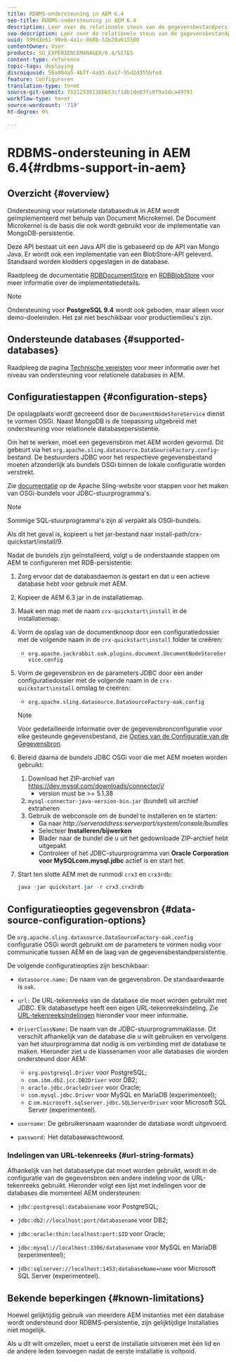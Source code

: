 ```yaml
---
title: RDBMS-ondersteuning in AEM 6.4
seo-title: RDBMS-ondersteuning in AEM 6.4
description: Leer over de relationele steun van de gegevensbestandpersistentie in AEM 6.4 en de beschikbare configuratieopties.
seo-description: Leer over de relationele steun van de gegevensbestandpersistentie in AEM 6.4 en de beschikbare configuratieopties.
uuid: 599d3e61-99eb-4a1c-868b-52b20a615500
contentOwner: User
products: SG_EXPERIENCEMANAGER/6.4/SITES
content-type: reference
topic-tags: deploying
discoiquuid: 56a984a5-4b7f-4a95-8a17-95d2d355bfed
feature: Configureren
translation-type: tm+mt
source-git-commit: 75312539136bb53cf1db1de03fc0f9a1dca49791
workflow-type: tm+mt
source-wordcount: '719'
ht-degree: 0%

---
```



# RDBMS-ondersteuning in AEM 6.4{#rdbms-support-in-aem}

## Overzicht {#overview}

Ondersteuning voor relationele databasedruk in AEM wordt geïmplementeerd met behulp van Document Microkernel. De Document Microkernel is de basis die ook wordt gebruikt voor de implementatie van MongoDB-persistentie.

Deze API bestaat uit een Java API die is gebaseerd op de API van Mongo Java. Er wordt ook een implementatie van een BlobStore-API geleverd. Standaard worden klodders opgeslagen in de database.

Raadpleeg de documentatie [RDBDocumentStore](https://jackrabbit.apache.org/oak/docs/apidocs/org/apache/jackrabbit/oak/plugins/document/rdb/RDBDocumentStore.html) en [RDBBlobStore](https://jackrabbit.apache.org/oak/docs/apidocs/org/apache/jackrabbit/oak/plugins/document/rdb/RDBBlobStore.html) voor meer informatie over de implementatiedetails.

>[!NOTE]
>
>Ondersteuning voor **PostgreSQL 9.4** wordt ook geboden, maar alleen voor demo-doeleinden. Het zal niet beschikbaar voor productiemilieu&#39;s zijn.

## Ondersteunde databases {#supported-databases}

Raadpleeg de pagina [Technische vereisten](/help/sites-deploying/technical-requirements.md) voor meer informatie over het niveau van ondersteuning voor relationele databases in AEM.

## Configuratiestappen {#configuration-steps}

De opslagplaats wordt gecreeerd door de `DocumentNodeStoreService` dienst te vormen OSGi. Naast MongoDB is de toepassing uitgebreid met ondersteuning voor relationele databasepersistentie.

Om het te werken, moet een gegevensbron met AEM worden gevormd. Dit gebeurt via het `org.apache.sling.datasource.DataSourceFactory.config`-bestand. De bestuurders JDBC voor het respectieve gegevensbestand moeten afzonderlijk als bundels OSGi binnen de lokale configuratie worden verstrekt.

Zie [documentatie](https://wiki.eclipse.org/Create_and_Export_MySQL_JDBC_driver_bundle) op de Apache Sling-website voor stappen voor het maken van OSGi-bundels voor JDBC-stuurprogramma&#39;s.

>[!NOTE]
>
>Sommige SQL-stuurprogramma&#39;s zijn al verpakt als OSGi-bundels.
>
>Als dit het geval is, kopieert u het jar-bestand naar install-path/crx-quickstart/install/9.

Nadat de bundels zijn geïnstalleerd, volgt u de onderstaande stappen om AEM te configureren met RDB-persistentie:

1. Zorg ervoor dat de databasdaemon is gestart en dat u een actieve database hebt voor gebruik met AEM.
1. Kopieer de AEM 6.3 jar in de installatiemap.
1. Maak een map met de naam `crx-quickstart\install` in de installatiemap.
1. Vorm de opslag van de documentknoop door een configuratiedossier met de volgende naam in de `crx-quickstart\install` folder te creëren:

   * `org.apache.jackrabbit.oak.plugins.document.DocumentNodeStoreService.config`

1. Vorm de gegevensbron en de parameters JDBC door een ander configuratiedossier met de volgende naam in de `crx-quickstart\install` omslag te creëren:

   * `org.apache.sling.datasource.DataSourceFactory-oak.config`
   >[!NOTE]
   >
   >Voor gedetailleerde informatie over de gegevensbronconfiguratie voor elke gesteunde gegevensbestand, zie [Opties van de Configuratie van de Gegevensbron](/help/sites-deploying/rdbms-support-in-aem.md#data-source-configuration-options).

1. Bereid daarna de bundels JDBC OSGi voor die met AEM moeten worden gebruikt:

   1. Download het ZIP-archief van https://dev.mysql.com/downloads/connector/j/
      * version must be >= 5.1.38
   1. `mysql-connector-java-version-bin.jar` (bundel) uit archief extraheren
   1. Gebruik de webconsole om de bundel te installeren en te starten:
      * Ga naar *http://serveraddress:serverport/system/console/bundles*
      * Selecteer **Installeren/bijwerken**
      * Blader naar de bundel die u uit het gedownloade ZIP-archief hebt uitgepakt
      * Controleer of het JDBC-stuurprogramma van **Oracle Corporation voor MySQLcom.mysql.jdbc** actief is en start het.

1. Start ten slotte AEM met de runmodi `crx3` en `crx3rdb`:

   ```java
   java -jar quickstart.jar -r crx3,crx3rdb
   ```

## Configuratieopties gegevensbron {#data-source-configuration-options}

De `org.apache.sling.datasource.DataSourceFactory-oak.config` configuratie OSGi wordt gebruikt om de parameters te vormen nodig voor communicatie tussen AEM en de laag van de gegevensbestandpersistentie.

De volgende configuratieopties zijn beschikbaar:

* `datasource.name:` De naam van de gegevensbron. De standaardwaarde is `oak`.

* `url:` De URL-tekenreeks van de database die moet worden gebruikt met JDBC. Elk databasetype heeft een eigen URL-tekenreeksindeling. Zie [URL-tekenreeksindelingen](/help/sites-deploying/rdbms-support-in-aem.md#url-string-formats) hieronder voor meer informatie.

* `driverClassName:` De naam van de JDBC-stuurprogrammaklasse. Dit verschilt afhankelijk van de database die u wilt gebruiken en vervolgens van het stuurprogramma dat nodig is om verbinding met de database te maken. Hieronder ziet u de klassenamen voor alle databases die worden ondersteund door AEM:

   * `org.postgresql.Driver` voor PostgreSQL;
   * `com.ibm.db2.jcc.DB2Driver` voor DB2;
   * `oracle.jdbc.OracleDriver` voor Oracle;
   * `com.mysql.jdbc.Driver` voor MySQL en MariaDB (experimenteel);
   * c `om.microsoft.sqlserver.jdbc.SQLServerDriver` voor Microsoft SQL Server (experimenteel).

* `username:` De gebruikersnaam waaronder de database wordt uitgevoerd.

* `password:` Het databasewachtwoord.

### Indelingen van URL-tekenreeks {#url-string-formats}

Afhankelijk van het databasetype dat moet worden gebruikt, wordt in de configuratie van de gegevensbron een andere indeling voor de URL-tekenreeks gebruikt. Hieronder volgt een lijst met indelingen voor de databases die momenteel AEM ondersteunen:

* `jdbc:postgresql:databasename` voor PostgreSQL;

* `jdbc:db2://localhost:port/databasename` voor DB2;
* `jdbc:oracle:thin:localhost:port:SID` voor Oracle;
* `jdbc:mysql://localhost:3306/databasename` voor MySQL en MariaDB (experimenteel);

* `jdbc:sqlserver://localhost:1453;databaseName=name` voor Microsoft SQL Server (experimenteel).

## Bekende beperkingen {#known-limitations}

Hoewel gelijktijdig gebruik van meerdere AEM instanties met één database wordt ondersteund door RDBMS-persistentie, zijn gelijktijdige installaties niet mogelijk.

Als u dit wilt omzeilen, moet u eerst de installatie uitvoeren met één lid en de andere leden toevoegen nadat de eerste installatie is voltooid.

